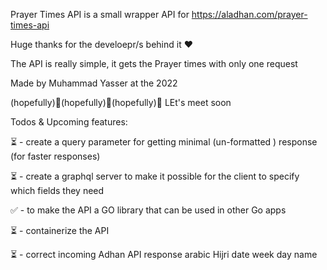 Prayer Times API is a small wrapper API for https://aladhan.com/prayer-times-api

Huge thanks for the develoepr/s behind it ❤️

The API is really simple, it gets the Prayer times with only one request

Made by Muhammad Yasser at the 2022

(hopefully)🚀(hopefully)🚀(hopefully)🚀
LEt's meet soon


Todos & Upcoming features:

⏳ - create a query parameter for getting minimal (un-formatted ) response (for faster responses)

⏳ - create a graphql server to make it possible for the client to specify which fields they need

✅ - to make the API a GO library that can be used in other Go apps

⏳ - containerize the API

⏳ - correct incoming Adhan API response arabic Hijri date week day name
